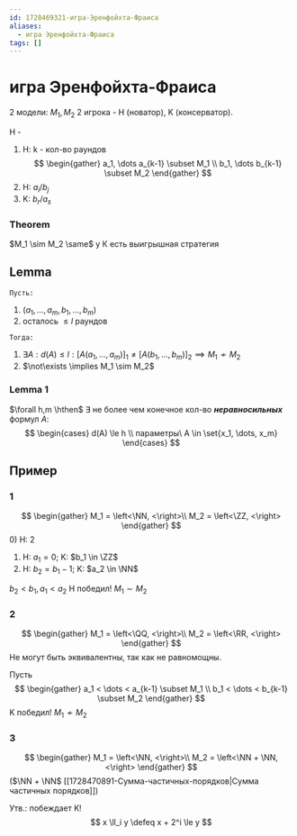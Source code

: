 ```yaml
---
id: 1728469321-игра-Эренфойхта-Фраиса
aliases:
  - игра Эренфойхта-Фраиса
tags: []
---
```


# игра Эренфойхта-Фраиса

2 модели: $M_1, M_2$
2 игрока - H (новатор), K (консерватор).

H - 


1. H: k - кол-во раундов
$$
\begin{gather}
a_1, \dots a_{k-1} \subset M_1 \\
b_1, \dots b_{k-1} \subset M_2
\end{gather}
$$
2. H: $a_i / b_j$
3. K: $b_r / a_s$

### Theorem
$M_1 \sim M_2 \same$ у К есть выигрышная стратегия

## Lemma
`Пусть:`
1. $(a_1, \dots, a_m, b_1, \dots, b_m)$
2. осталось $\le l$ раундов

`Тогда:`
1. $\exists A: d(A) \le l: \left[A(a_1, \dots, a_m)\right]_1 \neq \left[A(b_1, \dots, b_m)\right]_2 \implies M_1 \not\sim M_2$
2. $\not\exists \implies M_1 \sim M_2$

### Lemma 1
$\forall h,m \hthen$
$\exists$ не более чем конечное кол-во ***неравносильных*** формул $A$:
$$
\begin{cases}
d(A) \le h \\
параметры\ A \in \set{x_1, \dots, x_m}
\end{cases}
$$

## Пример
### 1
$$
\begin{gather}
M_1 = \left<\NN, <\right>\\
M_2 = \left<\ZZ, <\right>
\end{gather}
$$
0) H: 2
1) H: $a_1 = 0$; K: $b_1 \in \ZZ$
2) H: $b_2 = b_1 - 1$; K: $a_2 \in \NN$

$b_2 < b_1, a_1 < a_2$ 
H победил! $M_1 \sim M_2$

### 2

$$
\begin{gather}
M_1 = \left<\QQ, <\right>\\
M_2 = \left<\RR, <\right>
\end{gather}
$$
Не могут быть эквивалентны, так как не равномощны.

Пусть
$$
\begin{gather}
a_1 < \dots < a_{k-1} \subset M_1 \\
b_1 < \dots < b_{k-1} \subset M_2
\end{gather}
$$
K победил! $M_1 \not\sim M_2$

### 3
$$
\begin{gather}
M_1 =  \left<\NN, <\right>\\
M_2 = \left<\NN + \NN, <\right>
\end{gather}
$$
($\NN + \NN$ [[1728470891-Сумма-частичных-порядков|Сумма частичных порядков]])

Утв.: побеждает K!
$$
x \ll_i y \defeq x + 2^i \le y
$$
